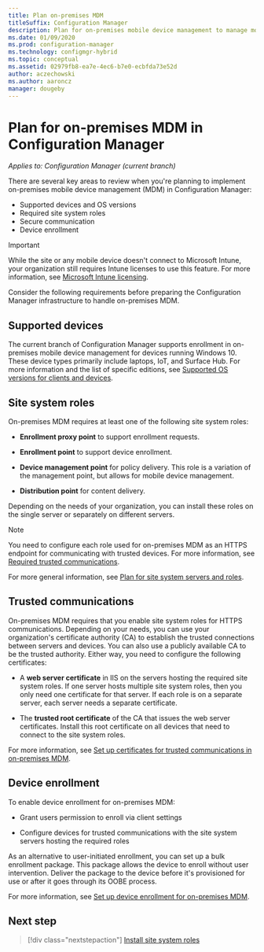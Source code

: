 ```yaml
---
title: Plan on-premises MDM
titleSuffix: Configuration Manager
description: Plan for on-premises mobile device management to manage mobile devices in Configuration Manager
ms.date: 01/09/2020
ms.prod: configuration-manager
ms.technology: configmgr-hybrid
ms.topic: conceptual
ms.assetid: 02979fb8-ea7e-4ec6-b7e0-ecbfda73e52d
author: aczechowski
ms.author: aaroncz
manager: dougeby
---
```


# Plan for on-premises MDM in Configuration Manager

*Applies to: Configuration Manager (current branch)*

There are several key areas to review when you're planning to implement on-premises mobile device management (MDM) in Configuration Manager:

- Supported devices and OS versions
- Required site system roles
- Secure communication
- Device enrollment

> [!IMPORTANT]
> While the site or any mobile device doesn't connect to Microsoft Intune, your organization still requires Intune licenses to use this feature. For more information, see [Microsoft Intune licensing](https://docs.microsoft.com/intune/fundamentals/licenses).

Consider the following requirements before preparing the Configuration Manager infrastructure to handle on-premises MDM.

## <a name="bkmk_devices"></a> Supported devices  

The current branch of Configuration Manager supports enrollment in on-premises mobile device management for devices running Windows 10. These device types primarily include laptops, IoT, and Surface Hub. For more information and the list of specific editions, see [Supported OS versions for clients and devices](/configmgr/core/plan-design/configs/supported-operating-systems-for-clients-and-devices#bkmk_OnpremOS).

## <a name="bkmk_roles"></a> Site system roles

On-premises MDM requires at least one of the following site system roles:

- **Enrollment proxy point** to support enrollment requests.

- **Enrollment point** to support device enrollment.

- **Device management point** for policy delivery. This role is a variation of the management point, but allows for mobile device management.

- **Distribution point** for content delivery.

Depending on the needs of your organization, you can install these roles on the single server or separately on different servers.

> [!NOTE]
> You need to configure each role used for on-premises MDM as an HTTPS endpoint for communicating with trusted devices. For more information, see [Required trusted communications](#bkmk_trustedComs).

For more general information, see [Plan for site system servers and roles](/sccm/core/plan-design/hierarchy/plan-for-site-system-servers-and-site-system-roles).

## <a name="bkmk_trustedComs"></a> Trusted communications

On-premises MDM requires that you enable site system roles for HTTPS communications. Depending on your needs, you can use your organization's certificate authority (CA) to establish the trusted connections between servers and devices. You can also use a publicly available CA to be the trusted authority. Either way, you need to configure the following certificates:

- A **web server certificate** in IIS on the servers hosting the required site system roles. If one server hosts multiple site system roles, then you only need one certificate for that server. If each role is on a separate server, each server needs a separate certificate.

- The **trusted root certificate** of the CA that issues the web server certificates. Install this root certificate on all devices that need to connect to the site system roles.

For more information, see [Set up certificates for trusted communications in on-premises MDM](/sccm/mdm/get-started/set-up-certificates-on-premises-mdm).

## <a name="bkmk_enrollment"></a> Device enrollment

To enable device enrollment for on-premises MDM:

- Grant users permission to enroll via client settings

- Configure devices for trusted communications with the site system servers hosting the required roles

As an alternative to user-initiated enrollment, you can set up a bulk enrollment package. This package allows the device to enroll without user intervention. Deliver the package to the device before it's provisioned for use or after it goes through its OOBE process.

For more information, see [Set up device enrollment for on-premises MDM](/sccm/mdm/get-started/set-up-device-enrollment-on-premises-mdm).

## Next step

> [!div class="nextstepaction"]
> [Install site system roles](/configmgr/mdm/get-started/install-site-system-roles-for-on-premises-mdm)
